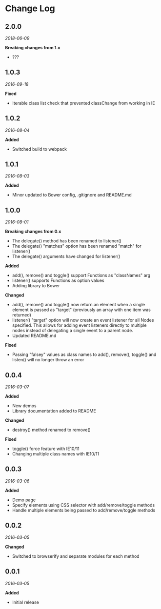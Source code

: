 # Change Log

## 2.0.0

*2018-06-09*

**Breaking changes from 1.x**

- ???

## 1.0.3

*2016-09-18*

**Fixed**

- Iterable class list check that prevented classChange from working in IE

## 1.0.2

*2016-08-04*

**Added**

- Switched build to webpack

## 1.0.1

*2016-08-03*

**Added**

- Minor updated to Bower config, .gitignore and README.md

## 1.0.0

*2016-08-01*

**Breaking changes from 0.x**

- The delegate() method has been renamed to listener()
- The delegate() "matches" option has been renamed "match" for listener()
- The delegate() arguments have changed for listener()

**Added**

- add(), remove() and toggle() support Functions as "classNames" arg
- listener() supports Functions as option values
- Adding library to Bower

**Changed**

- add(), remove() and toggle() now return an element when a single element
  is passed as "target" (previously an array with one item was returned)
- listener() "target" option will now create an event listener for all Nodes
  specified. This allows for adding event listeners directly to multiple nodes
  instead of delegating a single event to a parent node.
- Updated README.md

**Fixed**

- Passing "falsey" values as class names to add(), remove(), toggle() and
  listen() will no longer throw an error

## 0.0.4

*2016-03-07*

**Added**

- New demos
- Library documentation added to README

**Changed**

- destroy() method renamed to remove()

**Fixed**

- toggle() force feature with IE10/11
- Changing multiple class names with IE10/11

## 0.0.3

*2016-03-06*

**Added**

- Demo page
- Specify elements using CSS selector with add/remove/toggle methods
- Handle multiple elements being passed to add/remove/toggle methods

## 0.0.2

*2016-03-05*

**Changed**

- Switched to browserify and separate modules for each method

## 0.0.1

*2016-03-05*

**Added**

- Initial release
